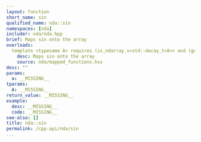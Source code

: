 ```yaml
---
layout: function
short_name: sin
qualified_name: nda::sin
namespaces: [nda]
includer: nda/nda.hpp
brief: Maps sin onto the array
overloads:
  template <typename A> requires (is_ndarray_v<std::decay_t<A>> and (get_algebra<std::decay_t<A>> != 'M')) auto sin(A && a):
    desc: Maps sin onto the array
    source: nda/mapped_functions.hxx
desc: ""
params:
  a: __MISSING__
tparams:
  A: __MISSING__
return_value: __MISSING__
example:
  desc: __MISSING__
  code: __MISSING__
see-also: []
title: nda::sin
permalink: /cpp-api/nda/sin
...
```


